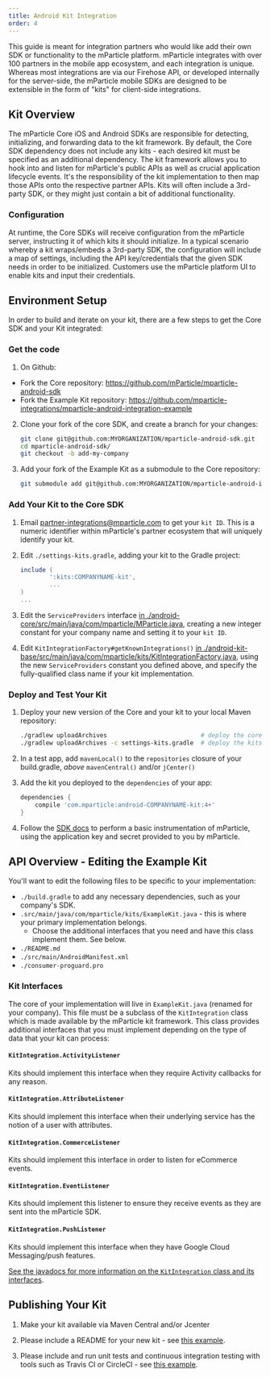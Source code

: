```yaml
---
title: Android Kit Integration
order: 4
---
```


This guide is meant for integration partners who would like add their own SDK or functionality to the mParticle platform. mParticle integrates with over 100 partners in the mobile app ecosystem, and each integration is unique. Whereas most integrations are via our Firehose API, or developed internally for the server-side, the mParticle mobile SDKs are designed to be extensible in the form of "kits" for client-side integrations.

## Kit Overview

The mParticle Core iOS and Android SDKs are responsible for detecting, initializing, and forwarding data to the kit framework. By default, the Core SDK dependency does not include any kits - each desired kit must be specified as an additional dependency. The kit framework allows you to hook into and listen for mParticle's public APIs as well as crucial application lifecycle events. It's the responsibility of the kit implementation to then map those APIs onto the respective partner APIs. Kits will often include a 3rd-party SDK, or they might just contain a bit of additional functionality.

### Configuration

At runtime, the Core SDKs will receive configuration from the mParticle server, instructing it of which kits it should initialize. In a typical scenario whereby a kit wraps/embeds a 3rd-party SDK, the configuration will include a map of settings, including the API key/credentials that the given SDK needs in order to be initialized. Customers use the mParticle platform UI to enable kits and input their credentials.

## Environment Setup

In order to build and iterate on your kit, there are a few steps to get the Core SDK and your Kit integrated:

### Get the code

1. On Github:
 - Fork the Core repository: https://github.com/mParticle/mparticle-android-sdk
 - Fork the Example Kit repository: https://github.com/mparticle-integrations/mparticle-android-integration-example

2. Clone your fork of the core SDK, and create a branch for your changes:
    ```bash
    git clone git@github.com:MYORGANIZATION/mparticle-android-sdk.git
    cd mparticle-android-sdk/
    git checkout -b add-my-company
    ```

3. Add your fork of the Example Kit as a submodule to the Core repository:

    ```sh
    git submodule add git@github.com:MYORGANIZATION/mparticle-android-integration-example.git kits/COMPANYNAME-kit
    ```

### Add Your Kit to the Core SDK

1. Email partner-integrations@mparticle.com to get your `kit ID`. This is a numeric identifier within mParticle's partner ecosystem that will uniquely identify your kit.

2.  Edit `./settings-kits.gradle`, adding your kit to the Gradle project:

    ```groovy
    include (
            ':kits:COMPANYNAME-kit',
            ...
    )
    ...
    ```

3. Edit the `ServiceProviders` interface [in ./android-core/src/main/java/com/mparticle/MParticle.java](https://github.com/mParticle/mparticle-android-sdk/blob/master/android-core/src/main/java/com/mparticle/MParticle.java#L1686), creating a new integer constant for your company name and setting it to your `kit ID`.

4. Edit `KitIntegrationFactory#getKnownIntegrations()` [in ./android-kit-base/src/main/java/com/mparticle/kits/KitIntegrationFactory.java](https://github.com/mParticle/mparticle-android-sdk/blob/master/android-kit-base/src/main/java/com/mparticle/kits/KitIntegrationFactory.java#L28), using the new `ServiceProviders` constant you defined above, and specify the fully-qualified class name if your kit implementation.

### Deploy and Test Your Kit

1. Deploy your new version of the Core and your kit to your local Maven repository:

    ```sh
    ./gradlew uploadArchives                          # deploy the core
    ./gradlew uploadArchives -c settings-kits.gradle  # deploy the kits
    ```

2. In a test app, add `mavenLocal()` to the `repositories` closure of your build.gradle, *above* `mavenCentral()` and/or `jCenter()`

3. Add the kit you deployed to the `dependencies` of your app:

    ```groovy
    dependencies {
        compile 'com.mparticle:android-COMPANYNAME-kit:4+'
    }
    ```

4. Follow the [SDK docs](/developers/) to perform a basic instrumentation of mParticle, using the application key and secret provided to you by mParticle.

## API Overview - Editing the Example Kit

You'll want to edit the following files to be specific to your implementation:

- `./build.gradle` to add any necessary dependencies, such as your company's SDK.
- `.src/main/java/com/mparticle/kits/ExampleKit.java` - this is where your primary implementation belongs.
    - Choose the additional interfaces that you need and have this class implement them. See below.
- `./README.md`
- `./src/main/AndroidManifest.xml`
- `./consumer-proguard.pro`

### Kit Interfaces

The core of your implementation will live in `ExampleKit.java` (renamed for your company). This file must be a subclass of the `KitIntegration` class which is made available by the mParticle kit framework. This class provides additional interfaces that you must implement depending on the type of data that your kit can process:

#### `KitIntegration.ActivityListener`
Kits should implement this interface when they require Activity callbacks for any reason.

#### `KitIntegration.AttributeListener`	
Kits should implement this interface when their underlying service has the notion of a user with attributes.

#### `KitIntegration.CommerceListener`	
Kits should implement this interface in order to listen for eCommerce events.

#### `KitIntegration.EventListener`	
Kits should implement this listener to ensure they receive events as they are sent into the mParticle SDK.

#### `KitIntegration.PushListener`	
Kits should implement this interface when they have Google Cloud Messaging/push features.

[See the javadocs for more information on the `KitIntegration` class and its interfaces](/developers/partners/outbound-integrations/android-kit/javadocs/index.html).

## Publishing Your Kit

1. Make your kit available via Maven Central and/or Jcenter

2. Please include a README for your new kit - see [this example](https://github.com/mparticle-integrations/mparticle-android-integration-leanplum/blob/master/README.md).

3. Please include and run unit tests and continuous integration testing with tools such as Travis CI or CircleCI - see [this example](https://github.com/mparticle-integrations/mparticle-android-integration-apptentive/blob/master/src/test/java/com/mparticle/kits/ApptentiveKitTests.java).